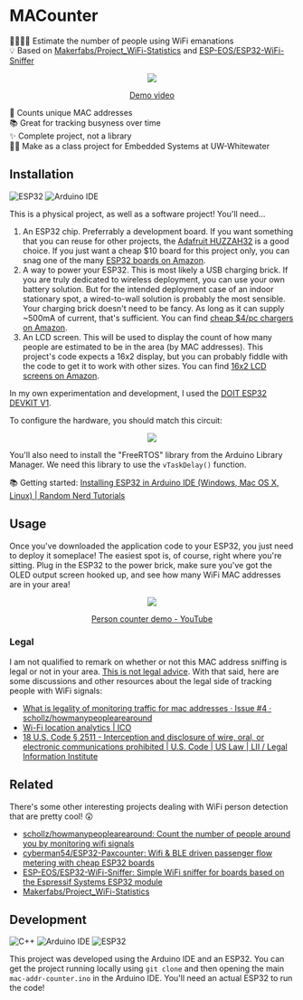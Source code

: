 # MACounter

👨‍👩‍👧‍👦 Estimate the number of people using WiFi emanations \
💡 Based on [Makerfabs/Project_WiFi-Statistics](https://github.com/Makerfabs/Project_WiFi-Statistics#readme) and [ESP-EOS/ESP32-WiFi-Sniffer](https://github.com/ESP-EOS/ESP32-WiFi-Sniffer#readme)

<div align="center">

![](https://i.imgur.com/CW4YoAl.png)

[Demo video](https://www.youtube.com/watch?v=R-2aqAtgXY8)

</div>

📡 Counts unique MAC addresses \
📚 Great for tracking busyness over time \
✨ Complete project, not a library \
👨‍💻 Make as a class project for Embedded Systems at UW-Whitewater

## Installation

![ESP32](https://img.shields.io/static/v1?style=for-the-badge&message=ESP32&color=E7352C&logo=Espressif&logoColor=FFFFFF&label=)
![Arduino IDE](https://img.shields.io/static/v1?style=for-the-badge&message=Arduino+IDE&color=00979D&logo=Arduino&logoColor=FFFFFF&label=)

This is a physical project, as well as a software project! You'll need...

1. An ESP32 chip. Preferrably a development board. If you want something that you can reuse for other projects, the [Adafruit HUZZAH32](https://www.adafruit.com/product/3405) is a good choice. If you just want a cheap $10 board for this project only, you can snag one of the many [ESP32 boards on Amazon](https://www.amazon.com/s?k=esp32+board).
2. A way to power your ESP32. This is most likely a USB charging brick. If you are truly dedicated to wireless deployment, you can use your own battery solution. But for the intended deployment case of an indoor stationary spot, a wired-to-wall solution is probably the most sensible. Your charging brick doesn't need to be fancy. As long as it can supply ~500mA of current, that's sufficient. You can find [cheap $4/pc chargers on Amazon](https://www.amazon.com/s?k=usb+charger).
3. An LCD screen. This will be used to display the count of how many people are estimated to be in the area (by MAC addresses). This project's code expects a 16x2 display, but you can probably fiddle with the code to get it to work with other sizes. You can find [16x2 LCD screens on Amazon](https://www.amazon.com/s?k=arduino+16x2+lcd).

In my own experimentation and development, I used the [DOIT ESP32 DEVKIT V1](https://www.circuitstate.com/wp-content/cache/all/pinouts/doit-esp32-devkit-v1-wifi-development-board-pinout-diagram-and-reference/index.html).

To configure the hardware, you should match this circuit:

<div align="center">

![](https://www.circuitschools.com/wp-content/uploads/2020/09/Interfacing-16X2-LCD-module-with-ESP-32-without-using-I2C-adapter.webp)

</div>

You'll also need to install the "FreeRTOS" library from the Arduino Library Manager. We need this library to use the `vTaskDelay()` function.

📚 Getting started: [Installing ESP32 in Arduino IDE (Windows, Mac OS X, Linux) | Random Nerd Tutorials](https://randomnerdtutorials.com/installing-the-esp32-board-in-arduino-ide-windows-instructions/)

## Usage

Once you've downloaded the application code to your ESP32, you just need to deploy it someplace! The easiest spot is, of course, right where you're sitting. Plug in the ESP32 to the power brick, make sure you've got the OLED output screen hooked up, and see how many WiFi MAC addresses are in your area!

<div align="center">

[![](https://i.imgur.com/7kVg93O.png)](https://www.youtube.com/watch?v=R-2aqAtgXY8)

[Person counter demo - YouTube](https://www.youtube.com/watch?v=R-2aqAtgXY8)

</div>

### Legal

I am not qualified to remark on whether or not this MAC address sniffing is legal or not in your area. [This is not legal advice](https://notlegaladvice.law/). With that said, here are some discussions and other resources about the legal side of tracking people with WiFi signals:

- [What is legality of monitoring traffic for mac addresses · Issue #4 · schollz/howmanypeoplearearound](https://github.com/schollz/howmanypeoplearearound/issues/4)
- [Wi-Fi location analytics | ICO](https://ico.org.uk/media/for-organisations/documents/1560691/wi-fi-location-analytics-guidance.pdf)
- [18 U.S. Code § 2511 - Interception and disclosure of wire, oral, or electronic communications prohibited | U.S. Code | US Law | LII / Legal Information Institute](https://www.law.cornell.edu/uscode/text/18/2511)

## Related

There's some other interesting projects dealing with WiFi person detection that are pretty cool! 😲

- [schollz/howmanypeoplearearound: Count the number of people around you by monitoring wifi signals](https://github.com/schollz/howmanypeoplearearound#readme)
- [cyberman54/ESP32-Paxcounter: Wifi & BLE driven passenger flow metering with cheap ESP32 boards](https://github.com/cyberman54/ESP32-Paxcounter#readme)
- [ESP-EOS/ESP32-WiFi-Sniffer: Simple WiFi sniffer for boards based on the Espressif Systems ESP32 module](https://github.com/ESP-EOS/ESP32-WiFi-Sniffer#readme)
- [Makerfabs/Project_WiFi-Statistics](https://github.com/Makerfabs/Project_WiFi-Statistics#readme)

## Development

![C++](https://img.shields.io/static/v1?style=for-the-badge&message=C%2B%2B&color=00599C&logo=C%2B%2B&logoColor=FFFFFF&label=)
![Arduino IDE](https://img.shields.io/static/v1?style=for-the-badge&message=Arduino+IDE&color=00979D&logo=Arduino&logoColor=FFFFFF&label=)
![ESP32](https://img.shields.io/static/v1?style=for-the-badge&message=ESP32&color=E7352C&logo=Espressif&logoColor=FFFFFF&label=)

This project was developed using the Arduino IDE and an ESP32. You can get the project running locally using `git clone` and then opening the main `mac-addr-counter.ino` in the Arduino IDE. You'll need an actual ESP32 to run the code!
